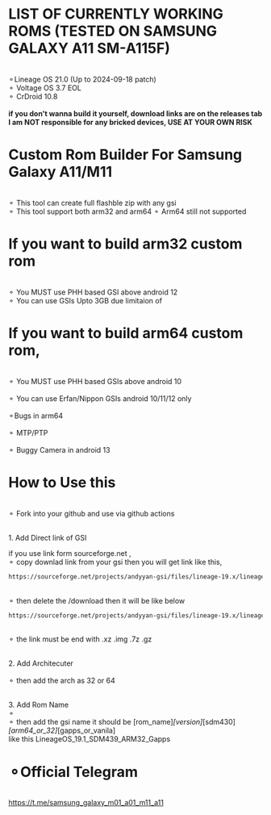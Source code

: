 # LIST OF CURRENTLY WORKING ROMS (TESTED ON SAMSUNG GALAXY A11 SM-A115F)
<br>⚬Lineage OS 21.0 (Up to 2024-09-18 patch)</br>
⚬ Voltage OS 3.7 EOL
<br>⚬ CrDroid 10.8 </br>
<br>**if you don't wanna build it yourself, download links are on the releases tab**
<br> **I am NOT responsible for any bricked devices, USE AT YOUR OWN RISK** 

# Custom Rom Builder For Samsung Galaxy A11/M11
<br>⚬ This tool can create full flashble zip with any gsi</br>
⚬ This tool support both arm32 and arm64
⚬ Arm64 still not supported

# If you want to build arm32 custom rom
<br>⚬ You MUST use PHH based GSI above android 12</br>
⚬ You can use GSIs Upto 3GB due limitaion of 

# If you want to build arm64 custom rom, 

<br>⚬ You MUST use PHH based GSIs above android 10</br>
<br>⚬ You can use Erfan/Nippon GSIs android 10/11/12 only</br>
<br>⚬Bugs in arm64</br>
<br>⚬ MTP/PTP</br>
<br>⚬ Buggy Camera in android 13</br>


# How to Use this

<br>⚬ Fork into your github and use via github actions</br>

<br>1. Add Direct link of GSI</br>

if you use link form sourceforge.net ,
<br>⚬ copy downlad link from your gsi then you will get link like this,</br>
 ```sh
https://sourceforge.net/projects/andyyan-gsi/files/lineage-19.x/lineage-19.1-20230715-UNOFFICIAL-a64_bgN.img.xz/download
 ```
<br>⚬ then delete the /download then it will be like below</br>
 ```sh
https://sourceforge.net/projects/andyyan-gsi/files/lineage-19.x/lineage-19.1-20230715-UNOFFICIAL-a64_bgN.img.xz
 ```
<br>⚬ the link must be end with .xz .img .7z .gz</br>

<br>2. Add Architecuter</br>
<br>⚬ then add the arch as 32 or 64</br>

<br>3. Add Rom Name<br>⚬
<br>⚬ then add the gsi name it should be [rom_name]_[version]_[sdm430]_[arm64_or_32]_[gapps_or_vanila]<br>
like this LineageOS_19.1_SDM439_ARM32_Gapps


# ⚬Official Telegram
<br>https://t.me/samsung_galaxy_m01_a01_m11_a11<br>

